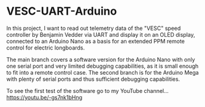 # VESC-UART-Arduino
In this project, I want to read out telemetry data of the "VESC" speed controller by Benjamin Vedder via UART and display it on an OLED display, connected to an Arduino Nano as a basis for an extended PPM remote control for electric longboards.

The main branch covers a software version for the Arduino Nano with only one serial port and very limited debugging capabilities, as it is small enough to fit into a remote control case. The second branch is for the Arduino Mega with plenty of serial ports and thus sufficient debugging capabilities.

To see the first test of the software go to my YouTube channel... https://youtu.be/-gs7nk1bHng
